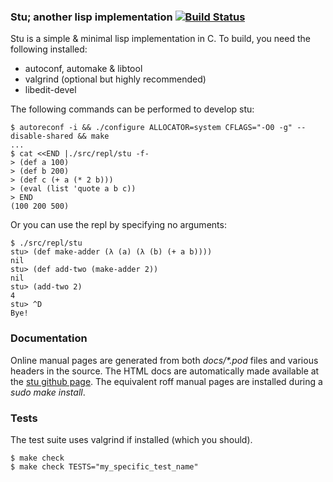### Stu; another lisp implementation [![Build Status](https://travis-ci.org/mikey-austin/stu.svg?branch=master)](https://travis-ci.org/mikey-austin/stu)

Stu is a simple & minimal lisp implementation in C. To build, you need the following installed:
- autoconf, automake & libtool
- valgrind (optional but highly recommended)
- libedit-devel

The following commands can be performed to develop stu:

    $ autoreconf -i && ./configure ALLOCATOR=system CFLAGS="-O0 -g" --disable-shared && make
    ...
    $ cat <<END |./src/repl/stu -f-
    > (def a 100)
    > (def b 200)
    > (def c (+ a (* 2 b)))
    > (eval (list 'quote a b c))
    > END
    (100 200 500)

Or you can use the repl by specifying no arguments:

    $ ./src/repl/stu
    stu> (def make-adder (λ (a) (λ (b) (+ a b))))
    nil
    stu> (def add-two (make-adder 2))
    nil
    stu> (add-two 2)
    4
    stu> ^D
    Bye!

### Documentation

Online manual pages are generated from both _docs/*.pod_ files and various headers in the source. The HTML docs are automatically made available at the [stu github page](https://mikey-austin.github.io/stu/stu.html). The equivalent roff manual pages are installed during a _sudo make install_.

### Tests

The test suite uses valgrind if installed (which you should).

    $ make check
    $ make check TESTS="my_specific_test_name"
